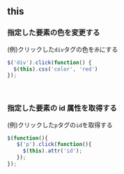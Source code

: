  ## this
   
 ### 指定した要素の色を変更する
   
 (例)クリックした`div`タグの色を`赤`にする
 ```js
 $('div').click(function() {
   $(this).css('color', 'red')
 });
 ```
 
 <br>
 
 ### 指定した要素の id 属性を取得する
   
 (例)クリックした`p`タグの`id`を取得する
 ```js
 $(function(){
    $('p').click(function(){
      $(this).attr('id');
    });
});
```
 
